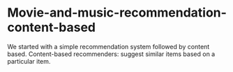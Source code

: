 # Movie-and-music-recommendation-content-based
We started with a simple recommendation system followed by content based. Content-based recommenders: suggest similar items based on a particular item. 

